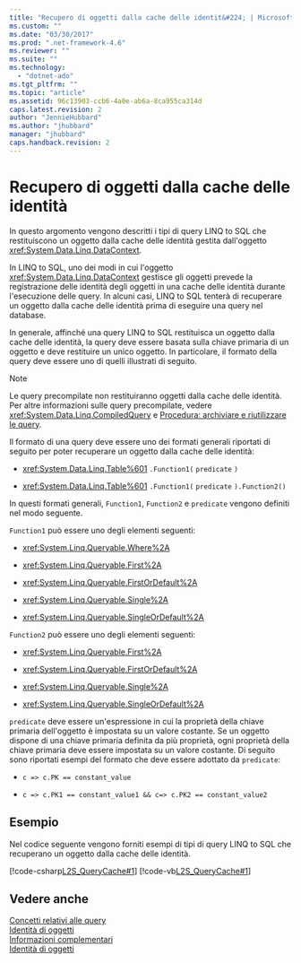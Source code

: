 ```yaml
---
title: "Recupero di oggetti dalla cache delle identit&#224; | Microsoft Docs"
ms.custom: ""
ms.date: "03/30/2017"
ms.prod: ".net-framework-4.6"
ms.reviewer: ""
ms.suite: ""
ms.technology: 
  - "dotnet-ado"
ms.tgt_pltfrm: ""
ms.topic: "article"
ms.assetid: 96c13903-ccb6-4a0e-ab6a-8ca955ca314d
caps.latest.revision: 2
author: "JennieHubbard"
ms.author: "jhubbard"
manager: "jhubbard"
caps.handback.revision: 2
---
```

# Recupero di oggetti dalla cache delle identit&#224;
In questo argomento vengono descritti i tipi di query LINQ to SQL che restituiscono un oggetto dalla cache delle identità gestita dall'oggetto <xref:System.Data.Linq.DataContext>.  
  
 In LINQ to SQL, uno dei modi in cui l'oggetto <xref:System.Data.Linq.DataContext> gestisce gli oggetti prevede la registrazione delle identità degli oggetti in una cache delle identità durante l'esecuzione delle query.  In alcuni casi, LINQ to SQL tenterà di recuperare un oggetto dalla cache delle identità prima di eseguire una query nel database.  
  
 In generale, affinché una query LINQ to SQL restituisca un oggetto dalla cache delle identità, la query deve essere basata sulla chiave primaria di un oggetto e deve restituire un unico oggetto.  In particolare, il formato della query deve essere uno di quelli illustrati di seguito.  
  
> [!NOTE]
>  Le query precompilate non restituiranno oggetti dalla cache delle identità.  Per altre informazioni sulle query precompilate, vedere <xref:System.Data.Linq.CompiledQuery> e [Procedura: archiviare e riutilizzare le query](../../../../../../docs/framework/data/adonet/sql/linq/how-to-store-and-reuse-queries.md).  
  
 Il formato di una query deve essere uno dei formati generali riportati di seguito per poter recuperare un oggetto dalla cache delle identità:  
  
-   <xref:System.Data.Linq.Table%601> `.Function1(` `predicate` `)`  
  
-   <xref:System.Data.Linq.Table%601> `.Function1(` `predicate` `).Function2()`  
  
 In questi formati generali, `Function1`, `Function2` e `predicate` vengono definiti nel modo seguente.  
  
 `Function1` può essere uno degli elementi seguenti:  
  
-   <xref:System.Linq.Queryable.Where%2A>  
  
-   <xref:System.Linq.Queryable.First%2A>  
  
-   <xref:System.Linq.Queryable.FirstOrDefault%2A>  
  
-   <xref:System.Linq.Queryable.Single%2A>  
  
-   <xref:System.Linq.Queryable.SingleOrDefault%2A>  
  
 `Function2` può essere uno degli elementi seguenti:  
  
-   <xref:System.Linq.Queryable.First%2A>  
  
-   <xref:System.Linq.Queryable.FirstOrDefault%2A>  
  
-   <xref:System.Linq.Queryable.Single%2A>  
  
-   <xref:System.Linq.Queryable.SingleOrDefault%2A>  
  
 `predicate` deve essere un'espressione in cui la proprietà della chiave primaria dell'oggetto è impostata su un valore costante.  Se un oggetto dispone di una chiave primaria definita da più proprietà, ogni proprietà della chiave primaria deve essere impostata su un valore costante.  Di seguito sono riportati esempi del formato che deve essere adottato da `predicate`:  
  
-   `c => c.PK == constant_value`  
  
-   `c => c.PK1 == constant_value1 && c=> c.PK2 == constant_value2`  
  
## Esempio  
 Nel codice seguente vengono forniti esempi di tipi di query LINQ to SQL che recuperano un oggetto dalla cache delle identità.  
  
 [!code-csharp[L2S_QueryCache#1](../../../../../../samples/snippets/csharp/VS_Snippets_Data/l2s_querycache/cs/program.cs#1)]
 [!code-vb[L2S_QueryCache#1](../../../../../../samples/snippets/visualbasic/VS_Snippets_Data/l2s_querycache/vb/module1.vb#1)]  
  
## Vedere anche  
 [Concetti relativi alle query](../../../../../../docs/framework/data/adonet/sql/linq/query-concepts.md)   
 [Identità di oggetti](../../../../../../docs/framework/data/adonet/sql/linq/object-identity.md)   
 [Informazioni complementari](../../../../../../docs/framework/data/adonet/sql/linq/background-information.md)   
 [Identità di oggetti](../../../../../../docs/framework/data/adonet/sql/linq/object-identity.md)